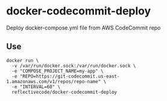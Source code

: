 # docker-codecommit-deploy

Deploy docker-compose.yml file from AWS CodeCommit repo

## Use

```
docker run \
  -v /var/run/docker.sock:/var/run/docker.sock \
  -e "COMPOSE_PROJECT_NAME=my-app" \
  -e "REPO=https://git-codecommit.us-east-1.amazonaws.com/v1/repos/repo-name" \
  -e "INTERVAL=60" \
  reflectivecode/docker-codecommit-deploy
```
